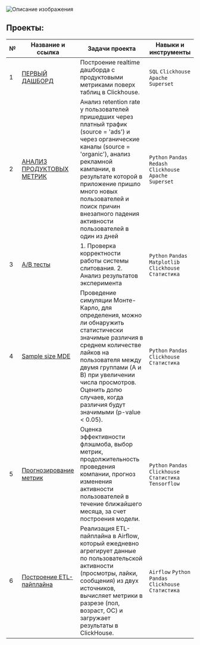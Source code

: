 ![Описание изображения](https://sun9-67.userapi.com/impg/rSHiylxAeR61REFdsVFe3G-BQU9ML9PJ4_nzZw/C9qVqZFcCcs.jpg?size=1280x171&quality=95&sign=161db6ee27a13d7248a03c5143012eb7&type=album)



## Проекты:
| №| Название и ссылка | Задачи проекта                                                     | Навыки и инструменты           |  
|-----------|-------------------|------------------------------------------------------------------|-----------------------------------|
|1              |[ПЕРВЫЙ ДАШБОРД](https://github.com/Vershinin-Artem/Data_Analyst_Simulator/tree/main/lesson_1)| Построение realtime дашборда с продуктовыми метриками поверх таблиц в Clickhouse.|`SQL` `Clickhouse` `Apache Superset`|
|2              |[АНАЛИЗ ПРОДУКТОВЫХ МЕТРИК](https://github.com/Vershinin-Artem/Data_Analyst_Simulator/tree/main/lesson_2)|Анализ retention rate у пользователей пришедших через платный трафик (source = 'ads') и через органические каналы (source = 'organic'), анализ рекламной кампании, в результате которой в приложение пришло много новых пользователей и поиск причин внезапного падения активности пользователей в один из дней|`Python` `Pandas` `Redash` `Clickhouse` `Apache Superset`|
|3              |[A/B тесты](https://github.com/Vershinin-Artem/Data_Analyst_Simulator/tree/main/lesson_3)| 1. Проверка корректности работы системы слитования. 2. Анализ результатов эксперимента    |`Python` `Pandas` `Matplotlib` `Clickhouse` `Статистика` |
|4              |[Sample size MDE](https://github.com/Vershinin-Artem/Data_Analyst_Simulator/tree/main/lesson_4)| Проведение симуляции Монте-Карло, для определения, можно ли обнаружить статистически значимые различия в среднем количестве лайков на пользователя между двумя группами (A и B) при увеличении числа просмотров. Оценить долю случаев, когда различия будут значимыми (p-value < 0.05).  |`Python` `Pandas` `Clickhouse` `Статистика`|
|5              |[Прогнозирование метрик](https://github.com/Vershinin-Artem/Data_Analyst_Simulator/tree/main/lesson_5)| Оценка эффективности флэшмоба, выбор метрик, продолжительность проведения компании, прогноз изменения активности пользователей в течение ближайшего месяца, за счет построения модели.    |`Python` `Pandas` `Clickhouse` `Статистика` `Tensorflow`|
|6              |[Построение ETL-пайплайна](https://github.com/Vershinin-Artem/Data_Analyst_Simulator/tree/main/lesson_6)| Реализация ETL-пайплайна в Airflow, который ежедневно агрегирует данные по пользовательской активности (просмотры, лайки, сообщения) из двух источников, вычисляет метрики в разрезе (пол, возраст, ОС) и загружает результаты в ClickHouse.  |`Airflow` `Python` `Pandas` `Clickhouse` `Статистика` |
